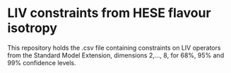 # LIV constraints from HESE flavour isotropy
This repository holds the .csv file containing constraints on LIV operators from the Standard Model Extension, dimensions 2,..., 8, for 68%, 95% and 99% confidence levels.
